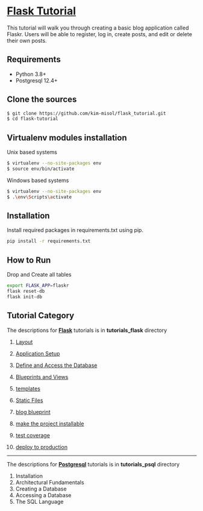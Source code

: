 # [Flask Tutorial](https://flask.palletsprojects.com/en/1.1.x/tutorial)
This tutorial will walk you through creating a basic blog application called Flaskr. Users will be able to register, log in, create posts, and edit or delete their own posts.

## Requirements
 - Python 3.8+
 - Postgresql 12.4+
 
## Clone the sources

```bash
$ git clone https://github.com/kim-misol/flask_tutorial.git
$ cd flask-tutorial
```

## Virtualenv modules installation 
Unix based systems

```bash
$ virtualenv --no-site-packages env
$ source env/bin/activate
```
    
Windows based systems

```bash
$ virtualenv --no-site-packages env
$ .\env\Scripts\activate
```

## Installation

Install required packages in requirements.txt using pip.

```bash
pip install -r requirements.txt
```

## How to Run
Drop and Create all tables
```bash
export FLASK_APP=flaskr
flask reset-db
flask init-db
```

## Tutorial Category
The descriptions for **[Flask](https://flask.palletsprojects.com/en/1.1.x/tutorial/)** tutorials is in **tutorials_flask** directory 
1. [Layout](https://github.com/kim-misol/flask_tutorial/blob/master/categories/Layout.md)
2. [Application Setup](https://github.com/kim-misol/flask_tutorial/blob/master/categories/ApplicationSetup.md)
3. [Define and Access the Database](https://github.com/kim-misol/flask_tutorial/blob/master/categories/DefineAndAccessDatabase.md)
4. [Blueprints and Views](https://github.com/kim-misol/flask_tutorial/blob/master/categories/BlueprintsAndViews.md)
5. [templates](https://github.com/kim-misol/flask_tutorial/blob/master/categories/templates.md)
6. [Static Files](https://github.com/kim-misol/flask_tutorial/blob/master/categories/StaticFiles.md)
7. [blog blueprint](https://github.com/kim-misol/flask_tutorial/blob/master/categories/BlogBlueprint.md)

8. [make the project installable](https://github.com/kim-misol/flask_tutorial/blob/master/categories/ProjectInstallable.md)
9. [test coverage](https://github.com/kim-misol/flask_tutorial/blob/master/categories/TestCoverage.md)
10. [deploy to production](https://github.com/kim-misol/flask_tutorial/blob/master/categories/DeploytoProduction.md)
___
The descriptions for **[Postgresql](https://www.postgresql.org/docs/)** tutorials is in **tutorials_psql** directory
1. Installation
2. Architectural Fundamentals
3. Creating a Database
4. Accessing a Database
5. The SQL Language
